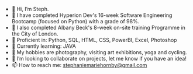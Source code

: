 - 👋 Hi, I’m Steph.
- 🌱 I have completed Hyperion Dev's 16-week Software Engineering Bootcamp (focused on Python) with a grade of 98%.
- 🌱 I also completed Albany Beck's 8-week on-site training Programme in the City of London.
- 🌱 Proficient in: Python, SQL, HTML, CSS, PowerBI, Excel, Photoshop
- 🌱 Currently learning: JAVA
- 👀 My hobbies are photography, visiting art exhibitions, yoga and cycling.
- 💞️ I’m looking to collaborate on projects, let me know if you have an idea!
- 📫 How to reach me: stephaniemariehornby@gmail.com

<!---
StephMarieH/StephMarieH is a ✨ special ✨ repository because its `README.md` (this file) appears on your GitHub profile.
You can click the Preview link to take a look at your changes.
--->
